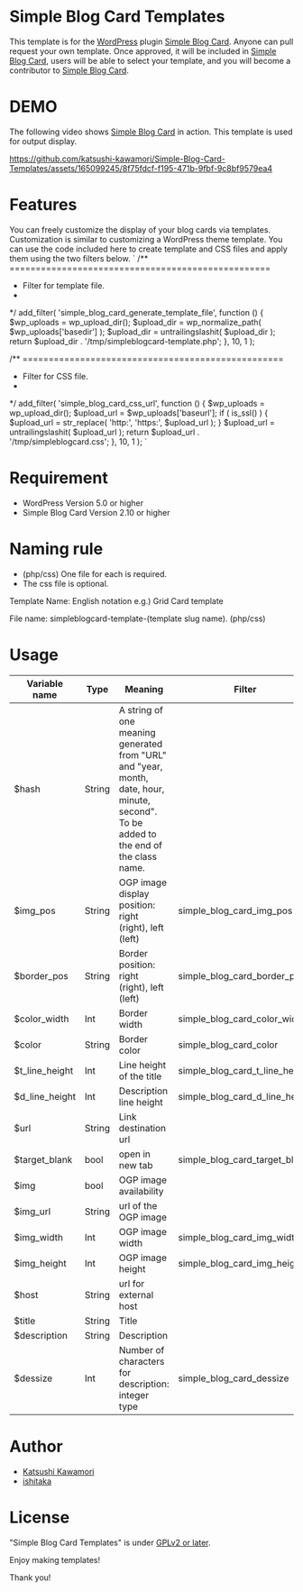 # Simple Blog Card Templates

This template is for the [WordPress](https://wordpress.org/) plugin [Simple Blog Card](https://wordpress.org/plugins/simple-blog-card/).
Anyone can pull request your own template. Once approved, it will be included in [Simple Blog Card](https://wordpress.org/plugins/simple-blog-card/), users will be able to select your template, and you will become a contributor to [Simple Blog Card](https://wordpress.org/plugins/simple-blog-card/).

# DEMO

The following video shows [Simple Blog Card](https://wordpress.org/plugins/simple-blog-card/) in action. This template is used for output display.

https://github.com/katsushi-kawamori/Simple-Blog-Card-Templates/assets/165099245/8f75fdcf-f195-471b-9fbf-9c8bf9579ea4

# Features
You can freely customize the display of your blog cards via templates.
Customization is similar to customizing a WordPress theme template.
You can use the code included here to create template and CSS files and apply them using the two filters below.
`
/** ==================================================
 * Filter for template file.
 *
 */
add_filter(
    'simple_blog_card_generate_template_file',
    function () {
        $wp_uploads = wp_upload_dir();
        $upload_dir = wp_normalize_path( $wp_uploads['basedir'] );
        $upload_dir = untrailingslashit( $upload_dir );
        return $upload_dir . '/tmp/simpleblogcard-template.php';
    },
    10,
    1
);

/** ==================================================
 * Filter for CSS file.
 *
 */
add_filter(
    'simple_blog_card_css_url',
    function () {
        $wp_uploads = wp_upload_dir();
        $upload_url = $wp_uploads['baseurl'];
        if ( is_ssl() ) {
            $upload_url = str_replace( 'http:', 'https:', $upload_url );
        }
        $upload_url = untrailingslashit( $upload_url );
        return $upload_url . '/tmp/simpleblogcard.css';
    },
    10,
    1
);
`

# Requirement

* WordPress Version 5.0 or higher
* Simple Blog Card Version 2.10 or higher

# Naming rule

* (php/css) One file for each is required.
* The css file is optional.

Template Name:
English notation
e.g.) Grid Card template

File name:
simpleblogcard-template-(template slug name). (php/css)

# Usage

| Variable name | Type | Meaning | Filter |
| --- | --- | --- | --- |
| $hash | String | A string of one meaning generated from "URL" and "year, month, date, hour, minute, second". To be added to the end of the class name. |  |
| $img_pos | String | OGP image display position: right (right), left (left) | simple_blog_card_img_pos |
| $border_pos | String | Border position: right (right), left (left) | simple_blog_card_border_pos |
| $color_width | Int | Border width | simple_blog_card_color_width |
| $color | String | Border color | simple_blog_card_color |
| $t_line_height | Int | Line height of the title | simple_blog_card_t_line_height |
| $d_line_height | Int | Description line height | simple_blog_card_d_line_height |
| $url | String | Link destination url |  |
| $target_blank | bool | open in new tab | simple_blog_card_target_blank |
| $img | bool | OGP image availability |  |
| $img_url | String | url of the OGP image |  |
| $img_width | Int | OGP image width | simple_blog_card_img_width |
| $img_height | Int | OGP image height | simple_blog_card_img_height |
| $host | String | url for external host |  |
| $title | String | Title |  |
| $description | String | Description |  |
| $dessize | Int | Number of characters for description: integer type | simple_blog_card_dessize |

# Author

* [Katsushi Kawamori](https://profiles.wordpress.org/katsushi-kawamori/)
* [ishitaka](https://profiles.wordpress.org/ishitaka/)

# License

"Simple Blog Card Templates" is under [GPLv2 or later](https://www.gnu.org/licenses/old-licenses/gpl-2.0.en.html).

Enjoy making templates!

Thank you!

